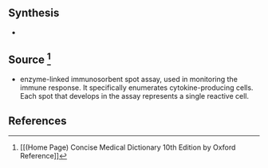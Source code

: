 ## Synthesis
- 
## Source [^1]
- enzyme-linked immunosorbent spot assay, used in monitoring the immune response. It specifically enumerates cytokine-producing cells. Each spot that develops in the assay represents a single reactive cell.
## References

[^1]: [[(Home Page) Concise Medical Dictionary 10th Edition by Oxford Reference]]